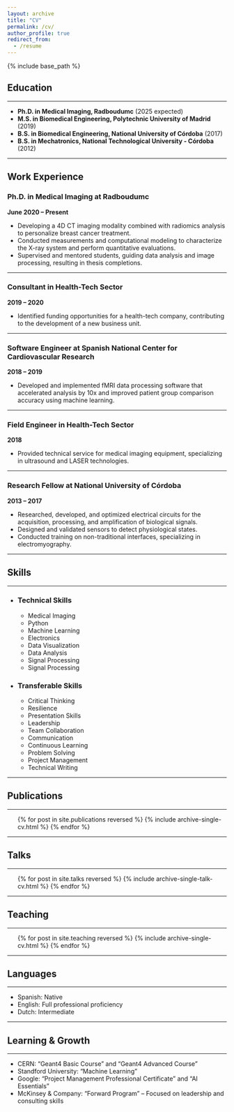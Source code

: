 ```yaml
---
layout: archive
title: "CV"
permalink: /cv/
author_profile: true
redirect_from:
  - /resume
---
```


{% include base_path %}

## Education
---

- **Ph.D. in Medical Imaging, Radboudumc** (2025 expected)  
- **M.S. in Biomedical Engineering, Polytechnic University of Madrid** (2019)  
- **B.S. in Biomedical Engineering, National University of Córdoba** (2017)  
- **B.S. in Mechatronics, National Technological University - Córdoba** (2012)

---

## Work Experience

### **Ph.D. in Medical Imaging at Radboudumc**  
**June 2020 – Present**  
- Developing a 4D CT imaging modality combined with radiomics analysis to personalize breast cancer treatment.  
- Conducted measurements and computational modeling to characterize the X-ray system and perform quantitative evaluations.  
- Supervised and mentored students, guiding data analysis and image processing, resulting in thesis completions.  

---

### **Consultant in Health-Tech Sector**  
**2019 – 2020**  
- Identified funding opportunities for a health-tech company, contributing to the development of a new business unit.  

---

### **Software Engineer at Spanish National Center for Cardiovascular Research**  
**2018 – 2019**  
- Developed and implemented fMRI data processing software that accelerated analysis by 10x and improved patient group comparison accuracy using machine learning.  

---

### **Field Engineer in Health-Tech Sector**  
**2018**  
- Provided technical service for medical imaging equipment, specializing in ultrasound and LASER technologies.  

---

### **Research Fellow at National University of Córdoba**  
**2013 – 2017**  
- Researched, developed, and optimized electrical circuits for the acquisition, processing, and amplification of biological signals.  
- Designed and validated sensors to detect physiological states.  
- Conducted training on non-traditional interfaces, specializing in electromyography.  

---

## Skills
---

* ### Technical Skills
  * Medical Imaging
  * Python
  * Machine Learning
  * Electronics
  * Data Visualization
  * Data Analysis
  * Signal Processing
  * Signal Processing
 
* ### Transferable Skills
  * Critical Thinking
  * Resilience
  * Presentation Skills
  * Leadership
  * Team Collaboration
  * Communication
  * Continuous Learning
  * Problem Solving
  * Project Management
  * Technical Writing 

---

## Publications
---
  <ul>{% for post in site.publications reversed %}
    {% include archive-single-cv.html %}
  {% endfor %}</ul>

---

## Talks
---
  <ul>{% for post in site.talks reversed %}
    {% include archive-single-talk-cv.html  %}
  {% endfor %}</ul>

---

## Teaching
---
  <ul>{% for post in site.teaching reversed %}
    {% include archive-single-cv.html %}
  {% endfor %}</ul>

---

## Languages
---
- Spanish: Native
- English: Full professional proficiency
- Dutch: Intermediate
  
---

## Learning & Growth
---
- CERN: “Geant4 Basic Course” and “Geant4 Advanced Course”
- Standford University: “Machine Learning”
- Google: “Project Management Professional Certificate” and “AI Essentials”
- McKinsey & Company: “Forward Program” – Focused on leadership and consulting skills
